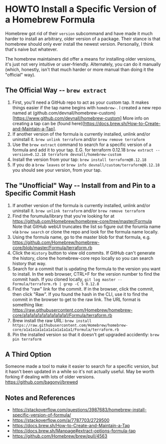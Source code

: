 # HOWTO Install a Specific Version of a Homebrew Formula

Homebrew got rid of their `version` subcommand and have made it much harder to
install an arbitrary, older version of a package. Their stance is that
homebrew should only ever install the newest version. Personally, I think
that's naive but whatever.

The homebrew maintainers did offer a means for installing older versions, it's
just not very intuitive or user-friendly. Alternately, you can do it manually
(which, honestly, isn't that much harder or more manual than doing it the
"official" way).

## The Official Way -- `brew extract`

1. First, you'll need a GitHub repo to act as your custom tap. It makes things
   easier if the tap name begins with `homebrew-`. I created a new repo named
   at
   (github.com/devnall/homebrew-custom)[https://www.github.com/devnall/homebrew-custom] 
   More info on creating a tap can be (found
   here)[https://docs.brew.sh/How-to-Create-and-Maintain-a-Tap].
1. If another version of the formula is currently installed, unlink and/or
   uninstall it. `brew unlink terraform` and/or `brew remove terraform`
1. Use the `brew extract` command to search for a specific version of a
   formula and add it to your tap. E.G. for terraform 0.12.18 `brew extract
   --version=0.12.18 terraform devnall/homebrew-custom`
1. Install the version from your tap: `brew install terraform@0.12.18`
1. If you do a `brew leaves` or `brew info devnall/custom/terraform@0.12.18` you should see your
   version, from your tap.

## The "Unofficial" Way -- Install from and Pin to a Specific Commit Hash
1. If another version of the formula is currently installed, unlink and/or
   uninstall it. `brew unlink terraform` and/or `brew remove terraform`
1. Find the forumula/library that you're looking for at 
   https://github.com/Homebrew/homebrew-core/tree/master/Formula Note that
   GitHub webUI truncates the list so figure out the forumla name via `brew
   search` or clone the repo and look for the formula name locally.
1. Using the formula name, go to the master blob for that formula, e.g.
   https://github.com/Homebrew/homebrew-core/blob/master/Formula/terraform.rb
1. Click the `History` button to view old commits. If GitHub can't generate
   the history, clone the homebrew-core repo locally so you can search history
   that way.
1. Search for a commit that is updating the formula to the version you want to
   install. In the web browser, CTRL+F for the version number to find the
   commit hash. If you cloned locally, `git log master -- Formula/terraform.rb
   | grep -C 5 0.12.8`
1. Find the "raw" link for the commit. If in the browser, click the commit,
   then click "Raw". If you found the hash in the CLI, use it to find the
   commit in the browser to get to the raw link. The URL format is something
   like:
   https://raw.githubusercontent.com/Homebrew/homebrew-core/a1a1a1a1a1a1a1a1a1a1a1/Formula/terraform.rb
1. Brew install the raw URL: `brew install
   https://raw.githubusercontent.com/Homebrew/homebrew-core/a1a1a1a1a1a1a1a1a1a1a1/Formula/terraform.rb`
1. Pin the installed version so that it doesn't get upgraded accidently: `brew
   pin terraform`

## A Third Option

Someone made a tool to make it easier to search for a specific version, but it
hasn't been updated in a while so it's not actually useful. May be worth
forking if dealing with lots of older versions.
https://github.com/bagonyi/brewed

## Notes and References
* https://stackoverflow.com/questions/3987683/homebrew-install-specific-version-of-formula/
* https://stackoverflow.com/a/7787703/2729500
* https://docs.brew.sh/How-to-Create-and-Maintain-a-Tap
* https://docs.brew.sh/Manpage#extract-options-formula-tap
* https://github.com/Homebrew/brew/pull/4563
